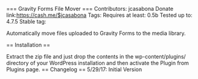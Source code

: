 === Gravity Forms File Mover ===
Contributors: jcasabona
Donate link:https://cash.me/$jcasabona
Tags:
Requires at least: 0.5b
Tested up to: 4.7.5
Stable tag:

Automatically move files uploaded to Gravity Forms to the media library.


== Installation ==

Extract the zip file and just drop the contents in the wp-content/plugins/ directory of your WordPress installation and then activate the Plugin from Plugins page.
== Changelog ==
5/29/17: Initial Version
